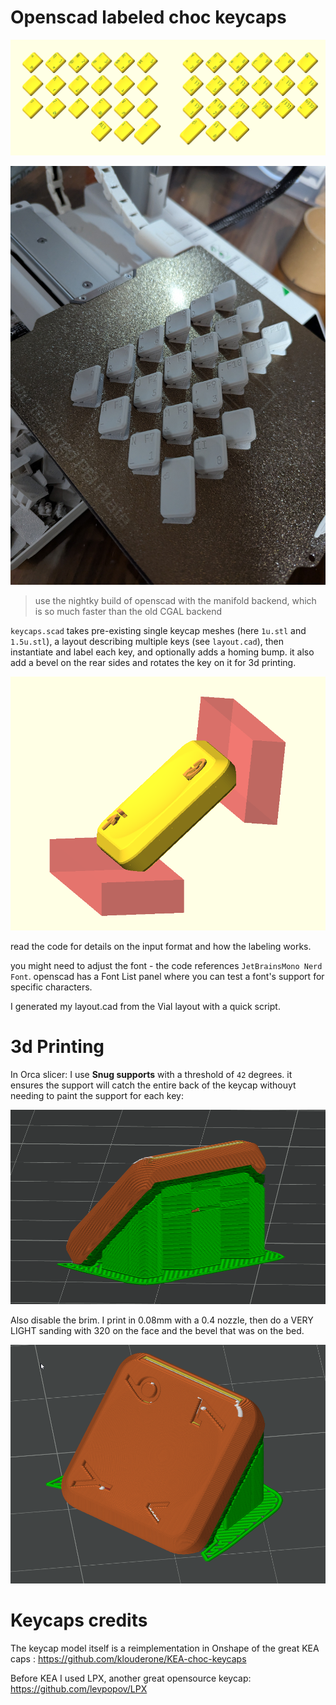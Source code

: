 # Openscad labeled choc keycaps

![./images/openscad_xIq8DWK1gJ.png](./images/openscad_xIq8DWK1gJ.png)

![result](./images/PXL_20250416_012039904.jpg)

> use the nightky build of openscad with the manifold backend, which is so much faster than the old CGAL backend

`keycaps.scad` takes pre-existing single keycap meshes (here `1u.stl` and `1.5u.stl`), a layout describing multiple keys (see `layout.cad`), then instantiate and label each key, and optionally adds a homing bump. it also add a bevel on the rear sides and rotates the key on it for 3d printing.

![images/openscad_oI7rFk1AJP.png](images/openscad_oI7rFk1AJP.png)

read the code for details on the input format and how the labeling works.

you might need to adjust the font - the code references `JetBrainsMono Nerd Font`. openscad has a Font List panel where you can test a font's support for specific characters.

I generated my layout.cad from the Vial layout  with a quick script.

# 3d Printing

In Orca slicer: I use **Snug supports** with a threshold of `42` degrees. it ensures the support will catch the entire back of the keycap withouyt needing to paint the support for each key:

![Support](./images/orca-slicer_Q1wQUG9NlU.png)

Also disable the brim. I print in 0.08mm with a 0.4 nozzle, then do a VERY LIGHT sanding with 320 on the face and the bevel that was on the bed.

![front](./images/orca-slicer_wWrra36VvL.png)

# Keycaps credits

The keycap model itself is a reimplementation in Onshape of the great KEA caps : https://github.com/klouderone/KEA-choc-keycaps

Before KEA I used LPX, another great opensource keycap: https://github.com/levpopov/LPX

